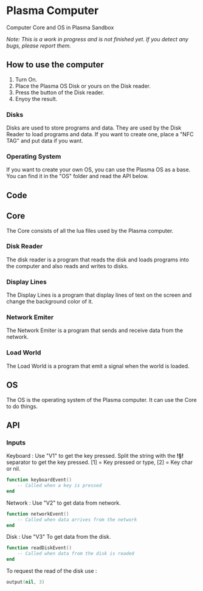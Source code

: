 # __Plasma Computer__

Computer Core and OS in Plasma Sandbox

_Note: This is a work in progress and is not finished yet. If you detect any bugs, please report them._

## How to use the computer

1. Turn On.
2. Place the Plasma OS Disk or yours on the Disk reader.
3. Press the button of the Disk reader.
4. Enyoy the result.

### Disks

Disks are used to store programs and data. They are used by the Disk Reader to load programs and data. If you want to create one, place a "NFC TAG" and put data if you want.

### Operating System

If you want to create your own OS, you can use the Plasma OS as a base. You can find it in the "OS" folder and read the API below.

## __Code__

## Core

The Core consists of all the lua files used by the Plasma computer.

### Disk Reader

The disk reader is a program that reads the disk and loads programs into the computer and also reads and writes to disks.

### Display Lines

The Display Lines is a program that display lines of text on the screen and change the background color of it.

### Network Emiter

The Network Emiter is a program that sends and receive data from the network.

### Load World

The Load World is a program that emit a signal when the world is loaded.

## OS

The OS is the operating system of the Plasma computer. It can use the Core to do things.

## __API__

### Inputs

Keyboard :
Use "V1" to get the key pressed.
Split the string with the __!§!__ separator to get the key pressed.
[1] = Key pressed or type, [2] = Key char or nil.

```lua
function keyboardEvent()
    -- Called when a key is pressed
end
```
  
Network :
Use "V2" to get data from network.

```lua
function networkEvent()
    -- Called when data arrives from the network
end
```

Disk :
Use "V3" To get data from the disk.

```lua
function readDiskEvent()
    -- Called when data from the disk is readed
end
```
To request the read of the disk use :
```lua
output(nil, 3)
```
